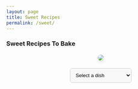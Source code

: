 ```yaml
---
layout: page
title: Sweet Recipes
permalink: /sweet/
---
```


### Sweet Recipes To Bake

<div style="text-align: center; margin-top: 20px;">
    <img src="{{ site.baseurl }}/images/sweet_treats.png" style="max-width: 100%; border-radius: 15px; box-shadow: 0px 4px 8px rgba(0, 0, 0, 0.1);">
</div>

<div style="text-align: center; margin-top: 20px;">
    <select id="baking-menu" style="padding: 10px; border-radius: 5px; border: 1px solid #ccc; background-color: #f8f8f8;" onchange="location = this.value;">
        <option value="">Select a dish</option>
        <option value="{{ site.baseurl }}/sweet/choco_chip_cookies">Choco Chip Cookies</option>
        <option value="{{ site.baseurl }}/sweet/vanilla_layer_cakes">Vanilla Layer Cake</option>
        <option value="{{ site.baseurl }}/sweet/sugar_cookies">Sugar Cookies</option>
        <option value="{{ site.baseurl }}/sweet/lava_cakes">Lava Cake</option>
        <option value="{{ site.baseurl }}/sweet/vanilla_cupcakes">Vanilla Cupcakes</option>
        <option value="{{ site.baseurl }}/sweet/eclairs">Eclairs</option>
        <option value="javascript:randomPage()">Wildcard</option>
    </select>
</div>

<script>
    function randomPage() {
        var pages = [
            "{{ site.baseurl }}/sweet/choco_chip_cookies",
            "{{ site.baseurl }}/sweet/vanilla_layer_cakes",
            "{{ site.baseurl }}/sweet/sugar_cookies",
            "{{ site.baseurl }}/sweet/lava_cakes",
            "{{ site.baseurl }}/sweet/vanilla_cupcakes",
            "{{ site.baseurl }}/sweet/eclairs"
        ];
        var randomIndex = Math.floor(Math.random() * pages.length);
        location.href = pages[randomIndex];
    }
</script>
